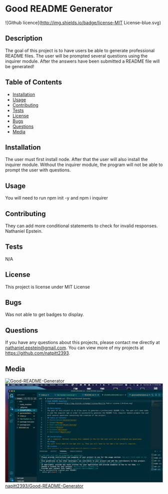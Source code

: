 # Good README Generator
  ![Github licence](http://img.shields.io/badge/license-MIT License-blue.svg)
  
  ## Description 
  The goal of this project is to have users be able to generate professional README files. The user will be prompted several questions using the inquirer module. After the answers have been submitted a README file will be generated!
  ## Table of Contents
  * [Installation](#installation)
  * [Usage](#usage)
  * [Contributing](#contributing)
  * [Tests](#tests)
  * [License](#license)
  * [Bugs](#bugs)
  * [Questions](#questions)
  * [Media](#media)

  
  ## Installation 
  The user must first install node. After that the user will also install the inquirer module. Without the inquirer module, the program will not be able to prompt the user with questions.
  ## Usage 
  You will need to run npm init -y and npm i inquirer
  ## Contributing 
  They can add more conditional statements to check for invalid responses. Nathaniel Epstein.
  ## Tests
  N/A
  ## License 
  This project is license under MIT License
  ## Bugs
  Was not able to get badges to display.

  ## Questions
  If you have any questions about this projects, please contact me directly at nathaniel.epstein@gmail.com. You can view more of my projects at https://github.com/natpitt2393.

  ## Media
  ![Good-README-Generator](./Nat-Epstein-tutorial.gif)
  ![Good-README-Generator](./Screenshot-tutorial.png)
  [napitt2393/Good-README-Generator](https://github.com/natpitt2393/Good-README-Generator)

